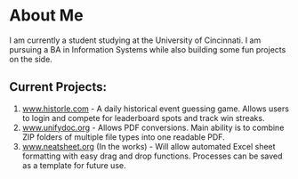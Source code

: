 # About Me

I am currently a student studying at the University of Cincinnati. I am pursuing a BA in Information Systems while also building some fun projects on the side. 

## Current Projects:

1. www.historle.com - A daily historical event guessing game. Allows users to login and compete for leaderboard spots and track win streaks.
2. www.unifydoc.org - Allows PDF conversions. Main ability is to combine ZIP folders of multiple file types into one readable PDF.
3. www.neatsheet.org (In the works) - Will allow automated Excel sheet formatting with easy drag and drop functions. Processes can be saved as a template for future use.
